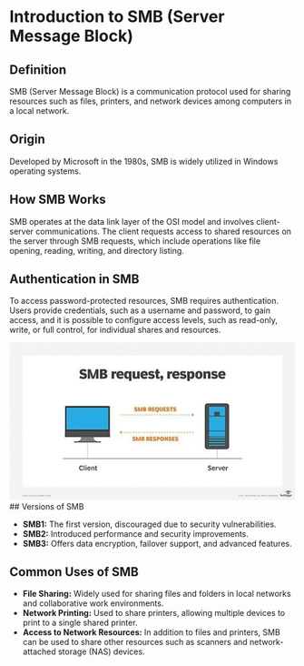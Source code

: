 # Introduction to SMB (Server Message Block)

## Definition

SMB (Server Message Block) is a communication protocol used for sharing resources such as files, printers, and network devices among computers in a local network.

## Origin

Developed by Microsoft in the 1980s, SMB is widely utilized in Windows operating systems.

## How SMB Works

SMB operates at the data link layer of the OSI model and involves client-server communications. The client requests access to shared resources on the server through SMB requests, which include operations like file opening, reading, writing, and directory listing.

## Authentication in SMB

To access password-protected resources, SMB requires authentication. Users provide credentials, such as a username and password, to gain access, and it is possible to configure access levels, such as read-only, write, or full control, for individual shares and resources.


<div>
<img src="img/smb.jpg"/>
</div>
## Versions of SMB

- **SMB1:** The first version, discouraged due to security vulnerabilities.
- **SMB2:** Introduced performance and security improvements.
- **SMB3:** Offers data encryption, failover support, and advanced features.

## Common Uses of SMB

- **File Sharing:** Widely used for sharing files and folders in local networks and collaborative work environments.
- **Network Printing:** Used to share printers, allowing multiple devices to print to a single shared printer.
- **Access to Network Resources:** In addition to files and printers, SMB can be used to share other resources such as scanners and network-attached storage (NAS) devices.
